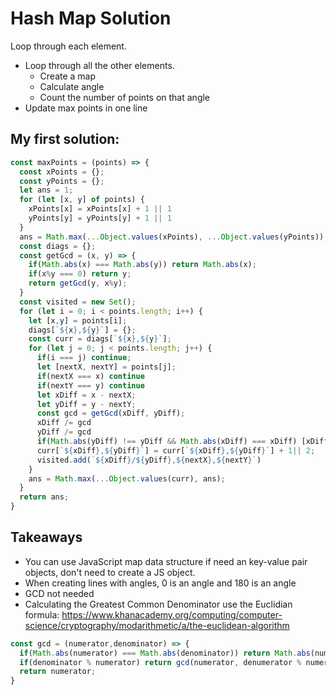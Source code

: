 # Hash Map Solution
Loop through each element.
  - Loop through all the other elements.
    - Create a map
    - Calculate angle
    - Count the number of points on that angle
  - Update max points in one line

## My first solution:
```javascript
const maxPoints = (points) => {
  const xPoints = {};
  const yPoints = {};
  let ans = 1;
  for (let [x, y] of points) {
    xPoints[x] = xPoints[x] + 1 || 1
    yPoints[y] = yPoints[y] + 1 || 1
  }
  ans = Math.max(...Object.values(xPoints), ...Object.values(yPoints));
  const diags = {};
  const getGcd = (x, y) => {
    if(Math.abs(x) === Math.abs(y)) return Math.abs(x);
    if(x%y === 0) return y;
    return getGcd(y, x%y);
  }
  const visited = new Set();
  for (let i = 0; i < points.length; i++) {
    let [x,y] = points[i];
    diags[`${x},${y}`] = {};
    const curr = diags[`${x},${y}`];
    for (let j = 0; j < points.length; j++) {
      if(i === j) continue;
      let [nextX, nextY] = points[j];
      if(nextX === x) continue
      if(nextY === y) continue
      let xDiff = x - nextX;
      let yDiff = y - nextY;
      const gcd = getGcd(xDiff, yDiff);
      xDiff /= gcd
      yDiff /= gcd
      if(Math.abs(yDiff) !== yDiff && Math.abs(xDiff) === xDiff) [xDiff,yDiff] = [xDiff * -1, yDiff*-1];
      curr[`${xDiff},${yDiff}`] = curr[`${xDiff},${yDiff}`] + 1|| 2;
      visited.add(`${xDiff}/${yDiff},${nextX},${nextY}`)
    }
    ans = Math.max(...Object.values(curr), ans);
  }
  return ans;
}
```

## Takeaways
- You can use JavaScript map data structure if need an key-value pair objects, don't need to create a JS object.
- When creating lines with angles, 0 is an angle and 180 is an angle
- GCD not needed
- Calculating the Greatest Common Denominator use the Euclidian formula: https://www.khanacademy.org/computing/computer-science/cryptography/modarithmetic/a/the-euclidean-algorithm
```javascript
const gcd = (numerator,denominator) => {
  if(Math.abs(numerator) === Math.abs(denominator)) return Math.abs(numerator);
  if(denominator % numerator) return gcd(numerator, denumerator % numerator);
  return numerator;
}
```